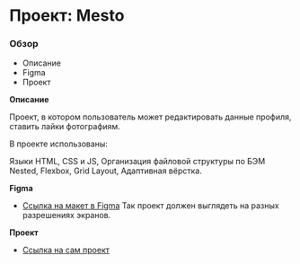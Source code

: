
# Проект: Mesto

### Обзор
* Описание
* Figma
* Проект

**Описание**

Проект, в котором пользователь может редактировать данные профиля, ставить лайки фотографиям.

В проекте использованы:

Языки HTML, CSS и JS,
Организация файловой структуры по БЭМ Nested, 
Flexbox, 
Grid Layout, 
Адаптивная вёрстка. 

**Figma**

* [Ссылка на макет в Figma](https://www.figma.com/file/2cn9N9jSkmxD84oJik7xL7/JavaScript.-Sprint-4?node-id=0%3A1)
Так проект должен выглядеть на разных разрешениях экранов.

**Проект**

* [Ссылка на сам проект](https://dshkzlv.github.io/mesto/)
